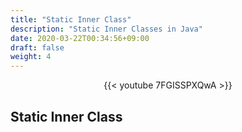 ```yaml
---
title: "Static Inner Class"
description: "Static Inner Classes in Java"
date: 2020-03-22T00:34:56+09:00
draft: false
weight: 4
---
```



<div class="video-box" style="text-align: center;">
    {{< youtube 7FGISSPXQwA >}}
</div>


## Static Inner Class
<div class="medium-box">
    <script src="https://gist.github.com/DavidMarciel/bc400e4fe32cb6acb5733ec40f997f50.js"></script>
</div>
